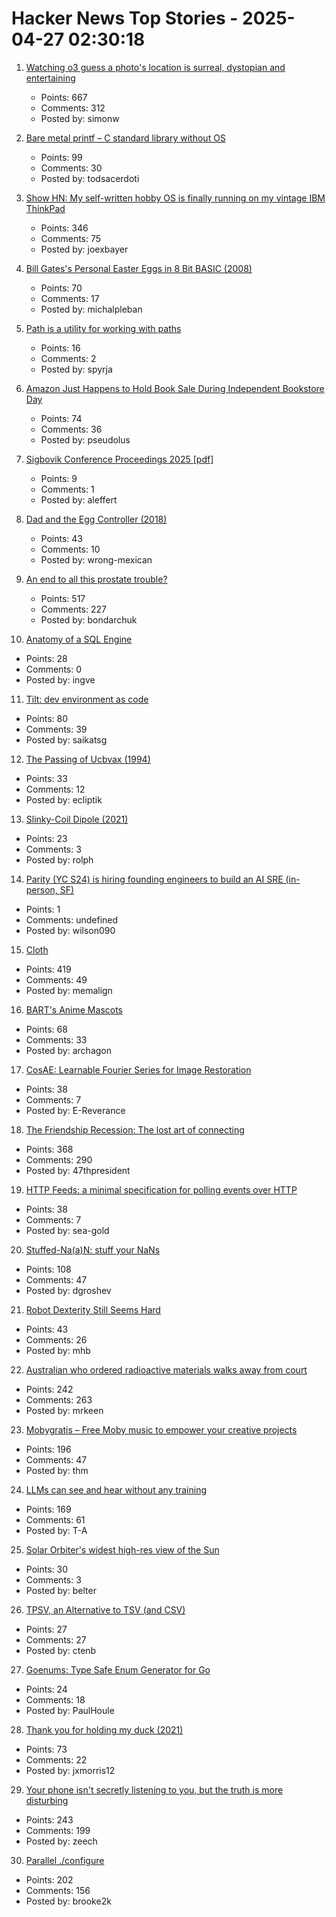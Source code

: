 # Hacker News Top Stories - 2025-04-27 02:30:18

1. [Watching o3 guess a photo's location is surreal, dystopian and entertaining](https://simonwillison.net/2025/Apr/26/o3-photo-locations/)
   - Points: 667
   - Comments: 312
   - Posted by: simonw

2. [Bare metal printf – C standard library without OS](https://popovicu.com/posts/bare-metal-printf/)
   - Points: 99
   - Comments: 30
   - Posted by: todsacerdoti

3. [Show HN: My self-written hobby OS is finally running on my vintage IBM ThinkPad](https://github.com/joexbayer/RetrOS-32)
   - Points: 346
   - Comments: 75
   - Posted by: joexbayer

4. [Bill Gates's Personal Easter Eggs in 8 Bit BASIC (2008)](https://www.pagetable.com/?p=43)
   - Points: 70
   - Comments: 17
   - Posted by: michalpleban

5. [Path is a utility for working with paths](https://gitlab.com/SpyrjaGaldr/path)
   - Points: 16
   - Comments: 2
   - Posted by: spyrja

6. [Amazon Just Happens to Hold Book Sale During Independent Bookstore Day](https://gizmodo.com/amazon-just-happens-to-hold-book-sale-during-independent-bookstore-day-2000594958)
   - Points: 74
   - Comments: 36
   - Posted by: pseudolus

7. [Sigbovik Conference Proceedings 2025 [pdf]](https://sigbovik.org/2025/proceedings.pdf)
   - Points: 9
   - Comments: 1
   - Posted by: aleffert

8. [Dad and the Egg Controller (2018)](https://www.pentadact.com/2018-12-18-dad-and-the-egg-controller/)
   - Points: 43
   - Comments: 10
   - Posted by: wrong-mexican

9. [An end to all this prostate trouble?](https://yarchive.net/blog/prostate/)
   - Points: 517
   - Comments: 227
   - Posted by: bondarchuk

10. [Anatomy of a SQL Engine](https://www.dolthub.com/blog/2025-04-25-sql-engine-anatomy/)
   - Points: 28
   - Comments: 0
   - Posted by: ingve

11. [Tilt: dev environment as code](https://github.com/tilt-dev/tilt)
   - Points: 80
   - Comments: 39
   - Posted by: saikatsg

12. [The Passing of Ucbvax (1994)](http://ucbvax.berkeley.edu/passing-of-ucbvax.txt)
   - Points: 33
   - Comments: 12
   - Posted by: ecliptik

13. [Slinky-Coil Dipole (2021)](https://nonstopsystems.com/radio/frank_radio_antenna.htm)
   - Points: 23
   - Comments: 3
   - Posted by: rolph

14. [Parity (YC S24) is hiring founding engineers to build an AI SRE (in-person, SF)](https://www.ycombinator.com/companies/parity/jobs)
   - Points: 1
   - Comments: undefined
   - Posted by: wilson090

15. [Cloth](https://www.cloudofoz.com/verlet-test/)
   - Points: 419
   - Comments: 49
   - Posted by: memalign

16. [BART's Anime Mascots](https://www.bart.gov/news/fun/anime)
   - Points: 68
   - Comments: 33
   - Posted by: archagon

17. [CosAE: Learnable Fourier Series for Image Restoration](https://sifeiliu.net/CosAE-page/)
   - Points: 38
   - Comments: 7
   - Posted by: E-Reverance

18. [The Friendship Recession: The lost art of connecting](https://www.happiness.hks.harvard.edu/february-2025-issue/the-friendship-recession-the-lost-art-of-connecting)
   - Points: 368
   - Comments: 290
   - Posted by: 47thpresident

19. [HTTP Feeds: a minimal specification for polling events over HTTP](https://www.http-feeds.org/)
   - Points: 38
   - Comments: 7
   - Posted by: sea-gold

20. [Stuffed-Na(a)N: stuff your NaNs](https://github.com/si14/stuffed-naan-js)
   - Points: 108
   - Comments: 47
   - Posted by: dgroshev

21. [Robot Dexterity Still Seems Hard](https://www.construction-physics.com/p/robot-dexterity-still-seems-hard)
   - Points: 43
   - Comments: 26
   - Posted by: mhb

22. [Australian who ordered radioactive materials walks away from court](https://www.chemistryworld.com/news/australian-who-ordered-radioactive-materials-over-the-internet-walks-away-from-court/4021306.article)
   - Points: 242
   - Comments: 263
   - Posted by: mrkeen

23. [Mobygratis – Free Moby music to empower your creative projects](https://mobygratis.com/)
   - Points: 196
   - Comments: 47
   - Posted by: thm

24. [LLMs can see and hear without any training](https://github.com/facebookresearch/MILS)
   - Points: 169
   - Comments: 61
   - Posted by: T-A

25. [Solar Orbiter's widest high-res view of the Sun](https://www.esa.int/ESA_Multimedia/Images/2025/04/Solar_Orbiter_s_widest_high-res_view_of_the_Sun)
   - Points: 30
   - Comments: 3
   - Posted by: belter

26. [TPSV, an Alternative to TSV (and CSV)](https://chtenb.dev/?page=tpsv)
   - Points: 27
   - Comments: 27
   - Posted by: ctenb

27. [Goenums: Type Safe Enum Generator for Go](https://github.com/zarldev/goenums)
   - Points: 24
   - Comments: 18
   - Posted by: PaulHoule

28. [Thank you for holding my duck (2021)](https://naml.us/post/thank-you-for-holding-my-duck/)
   - Points: 73
   - Comments: 22
   - Posted by: jxmorris12

29. [Your phone isn't secretly listening to you, but the truth is more disturbing](https://newatlas.com/computers/smartphone-listening-conversations-ads-facebook/)
   - Points: 243
   - Comments: 199
   - Posted by: zeech

30. [Parallel ./configure](https://tavianator.com/2025/configure.html)
   - Points: 202
   - Comments: 156
   - Posted by: brooke2k

